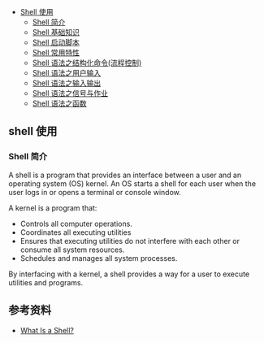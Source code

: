 
- [Shell 使用](#shell)      
  - [Shell 简介](#shell_what)      
  - [Shell 基础知识](basic.md)               
  - [Shell 启动脚本](launch.md)              
  - [Shell 常用特性](attribute.md)                    
  - [Shell 语法之结构化命令(流程控制)](flow.md)                         
  - [Shell 语法之用户输入](input.md)                  
  - [Shell 语法之输入输出](io.md)                      
  - [Shell 语法之信号与作业](sign.md)                    
  - [Shell 语法之函数](function.md)      
  
  

## <a id="Shell">shell 使用</a>

### <a id="shell_what">Shell 简介</a>
A shell is a program that provides an interface between a user and an operating system (OS) kernel. An OS starts a shell for each user when the user logs in or opens a terminal or console window.

A kernel is a program that:

* Controls all computer operations.
* Coordinates all executing utilities
* Ensures that executing utilities do not interfere with each other or consume all system resources.
* Schedules and manages all system processes.

By interfacing with a kernel, a shell provides a way for a user to execute utilities and programs.


## 参考资料
* [What Is a Shell?](https://www.thegeekdiary.com/unix-linux-what-is-a-shell-what-are-different-shells/)     
